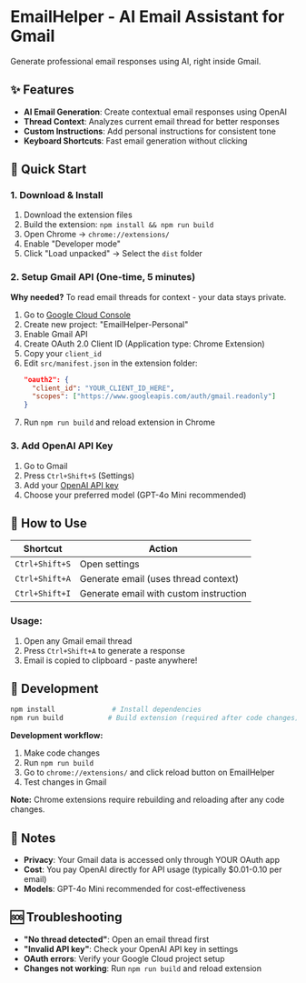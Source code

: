 # EmailHelper - AI Email Assistant for Gmail

Generate professional email responses using AI, right inside Gmail.

## ✨ Features

- **AI Email Generation**: Create contextual email responses using OpenAI
- **Thread Context**: Analyzes current email thread for better responses
- **Custom Instructions**: Add personal instructions for consistent tone
- **Keyboard Shortcuts**: Fast email generation without clicking

## 🚀 Quick Start

### 1. Download & Install

1. Download the extension files
2. Build the extension: `npm install && npm run build`
3. Open Chrome → `chrome://extensions/`
4. Enable "Developer mode"
5. Click "Load unpacked" → Select the `dist` folder

### 2. Setup Gmail API (One-time, 5 minutes)

**Why needed?** To read email threads for context - your data stays private.

1. Go to [Google Cloud Console](https://console.cloud.google.com/)
2. Create new project: "EmailHelper-Personal"
3. Enable Gmail API
4. Create OAuth 2.0 Client ID (Application type: Chrome Extension)
5. Copy your `client_id`
6. Edit `src/manifest.json` in the extension folder:
   ```json
   "oauth2": {
     "client_id": "YOUR_CLIENT_ID_HERE",
     "scopes": ["https://www.googleapis.com/auth/gmail.readonly"]
   }
   ```
7. Run `npm run build` and reload extension in Chrome

### 3. Add OpenAI API Key

1. Go to Gmail
2. Press `Ctrl+Shift+S` (Settings)
3. Add your [OpenAI API key](https://platform.openai.com/api-keys)
4. Choose your preferred model (GPT-4o Mini recommended)

## 🎯 How to Use

| Shortcut       | Action                                 |
| -------------- | -------------------------------------- |
| `Ctrl+Shift+S` | Open settings                          |
| `Ctrl+Shift+A` | Generate email (uses thread context)   |
| `Ctrl+Shift+I` | Generate email with custom instruction |

### Usage:

1. Open any Gmail email thread
2. Press `Ctrl+Shift+A` to generate a response
3. Email is copied to clipboard - paste anywhere!

## 🔧 Development

```bash
npm install              # Install dependencies
npm run build           # Build extension (required after code changes)
```

**Development workflow:**

1. Make code changes
2. Run `npm run build`
3. Go to `chrome://extensions/` and click reload button on EmailHelper
4. Test changes in Gmail

**Note:** Chrome extensions require rebuilding and reloading after any code changes.

## 📝 Notes

- **Privacy**: Your Gmail data is accessed only through YOUR OAuth app
- **Cost**: You pay OpenAI directly for API usage (typically $0.01-0.10 per email)
- **Models**: GPT-4o Mini recommended for cost-effectiveness

## 🆘 Troubleshooting

- **"No thread detected"**: Open an email thread first
- **"Invalid API key"**: Check your OpenAI API key in settings
- **OAuth errors**: Verify your Google Cloud project setup
- **Changes not working**: Run `npm run build` and reload extension
